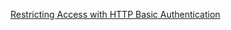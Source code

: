 [Restricting Access with HTTP Basic Authentication](https://docs.nginx.com/nginx/admin-guide/security-controls/configuring-http-basic-authentication/)